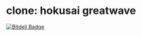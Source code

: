 # clone: hokusai greatwave


[![Bitdeli Badge](https://d2weczhvl823v0.cloudfront.net/kouamano/soc/trend.png)](https://bitdeli.com/free "Bitdeli Badge")

